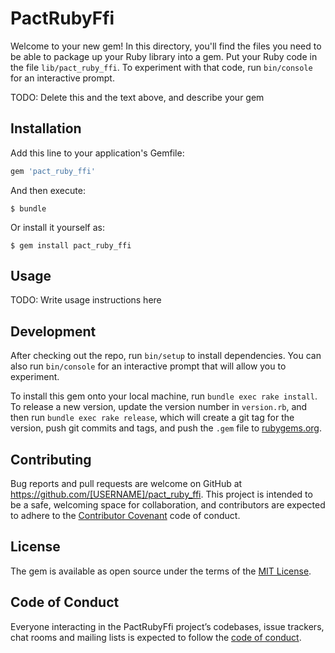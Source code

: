 # PactRubyFfi

Welcome to your new gem! In this directory, you'll find the files you need to be able to package up your Ruby library into a gem. Put your Ruby code in the file `lib/pact_ruby_ffi`. To experiment with that code, run `bin/console` for an interactive prompt.

TODO: Delete this and the text above, and describe your gem

## Installation

Add this line to your application's Gemfile:

```ruby
gem 'pact_ruby_ffi'
```

And then execute:

    $ bundle

Or install it yourself as:

    $ gem install pact_ruby_ffi

## Usage

TODO: Write usage instructions here

## Development

After checking out the repo, run `bin/setup` to install dependencies. You can also run `bin/console` for an interactive prompt that will allow you to experiment.

To install this gem onto your local machine, run `bundle exec rake install`. To release a new version, update the version number in `version.rb`, and then run `bundle exec rake release`, which will create a git tag for the version, push git commits and tags, and push the `.gem` file to [rubygems.org](https://rubygems.org).

## Contributing

Bug reports and pull requests are welcome on GitHub at https://github.com/[USERNAME]/pact_ruby_ffi. This project is intended to be a safe, welcoming space for collaboration, and contributors are expected to adhere to the [Contributor Covenant](http://contributor-covenant.org) code of conduct.

## License

The gem is available as open source under the terms of the [MIT License](http://opensource.org/licenses/MIT).

## Code of Conduct

Everyone interacting in the PactRubyFfi project’s codebases, issue trackers, chat rooms and mailing lists is expected to follow the [code of conduct](https://github.com/[USERNAME]/pact_ruby_ffi/blob/master/CODE_OF_CONDUCT.md).
